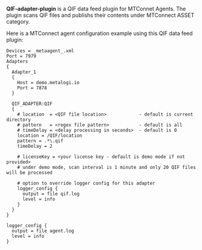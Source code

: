 **QIF-adapter-plugin** is a QIF data feed plugin for MTConnet Agents.  The plugin scans QIF files and publishs their contents under MTConnect ASSET category.

Here is a MTConnect agent configuration example using this QIF data feed plugin:
```
Devices = _metaagent_.xml
Port = 7979
Adapters
{
  Adapter_1
  {
    Host = demo.metalogi.io
    Port = 7878
  }

  QIF_ADAPTER:QIF
  {
    # location  = <QIF file location>            - default is current directory
    # pattern   = <regex file pattern>           - default is all
    # timeDelay = <delay processing in seconds>  - default is 0
    location = /QIF/location
    pattern = .*\.qif
    timeDelay = 2

    # licenseKey = <your license key - default is demo mode if not provided>
    # under demo mode, scan interval is 1 minute and only 20 QIF files will be processed

    # option to override logger config for this adapter
    logger_config {
      output = file qif.log
      level = info
    }
  }
}

logger_config {
  output = file agent.log
  level = info
}
```

